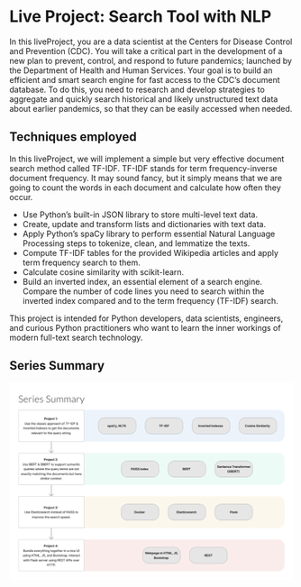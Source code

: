 # Live Project: Search Tool with NLP

In this liveProject, you are a data scientist at the Centers for Disease Control and Prevention (CDC). You will take a
critical part in the development of a new plan to prevent, control, and respond to future pandemics; launched by the
Department of Health and Human Services. Your goal is to build an efficient and smart search engine for fast access to
the CDC’s document database. To do this, you need to research and develop strategies to aggregate and quickly search
historical and likely unstructured text data about earlier pandemics, so that they can be easily accessed when needed.

## Techniques employed

In this liveProject, we will implement a simple but very effective document search method called TF-IDF. TF-IDF stands
for term frequency-inverse document frequency. It may sound fancy, but it simply means that we are going to count the
words in each document and calculate how often they occur.

- Use Python’s built-in JSON library to store multi-level text data.
- Create, update and transform lists and dictionaries with text data.
- Apply Python’s spaCy library to perform essential Natural Language Processing steps to tokenize, clean, and lemmatize
  the texts.
- Compute TF-IDF tables for the provided Wikipedia articles and apply term frequency search to them.
- Calculate cosine similarity with scikit-learn.
- Build an inverted index, an essential element of a search engine. Compare the number of code lines you need to search
  within the inverted index compared and to the term frequency (TF-IDF) search.

This project is intended for Python developers, data scientists, engineers, and curious Python practitioners who want to
learn the inner workings of modern full-text search technology.

## Series Summary

![series-summary](media/series-summary.png)
